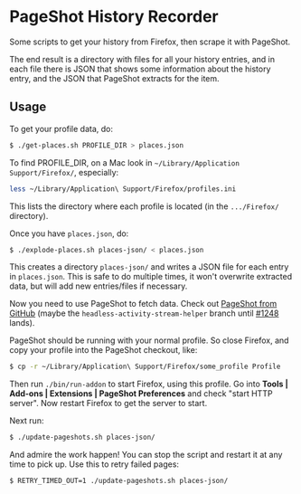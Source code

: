 # PageShot History Recorder

Some scripts to get your history from Firefox, then scrape it with PageShot.

The end result is a directory with files for all your history entries, and
in each file there is JSON that shows some information about the history
entry, and the JSON that PageShot extracts for the item.

## Usage

To get your profile data, do:

```sh
$ ./get-places.sh PROFILE_DIR > places.json
```

To find PROFILE_DIR, on a Mac look in 
`~/Library/Application Support/Firefox/`, especially:

```sh
less ~/Library/Application\ Support/Firefox/profiles.ini
```

This lists the directory where each profile is located (in the
`.../Firefox/` directory).

Once you have `places.json`, do:

```sh
$ ./explode-places.sh places-json/ < places.json
```

This creates a directory `places-json/` and writes a JSON file for each
entry in `places.json`.  This is safe to do multiple times, it won't
overwrite extracted data, but will add new entries/files if necessary.

Now you need to use PageShot to fetch data.  Check out [PageShot from
GitHub](https://github.com/mozilla-services/pageshot) (maybe the
`headless-activity-stream-helper` branch until
[#1248](https://github.com/mozilla-services/pageshot/pull/1248) lands). 

PageShot should be running with your normal profile.  So close Firefox, and
copy your profile into the PageShot checkout, like:

```sh
$ cp -r ~/Library/Application\ Support/Firefox/some_profile Profile
```

Then run `./bin/run-addon` to start Firefox, using this profile.  Go into
**Tools | Add-ons | Extensions | PageShot Preferences** and check "start HTTP
server".  Now restart Firefox to get the server to start.

Next run:

```sh
$ ./update-pageshots.sh places-json/
```

And admire the work happen!  You can stop the script and restart it at any
time to pick up.  Use this to retry failed pages:

```sh
$ RETRY_TIMED_OUT=1 ./update-pageshots.sh places-json/
```


